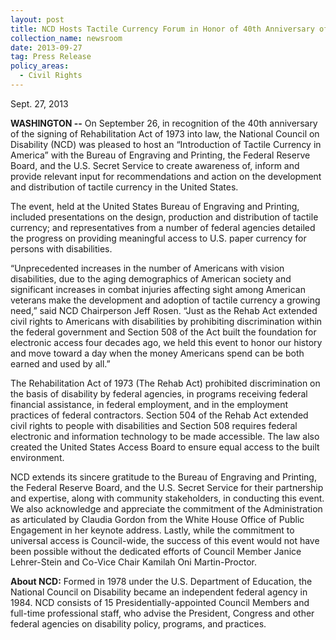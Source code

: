 ```yaml
---
layout: post
title: NCD Hosts Tactile Currency Forum in Honor of 40th Anniversary of the Rehab Act
collection_name: newsroom
date: 2013-09-27
tag: Press Release
policy_areas:
  - Civil Rights
---
```

S﻿ept. 27, 2013

**WASHINGTON --** On September 26, in recognition of the 40th anniversary of the signing of Rehabilitation Act of 1973 into law, the National Council on Disability (NCD) was pleased to host an “Introduction of Tactile Currency in America” with the Bureau of Engraving and Printing, the Federal Reserve Board, and the U.S. Secret Service to create awareness of, inform and provide relevant input for recommendations and action on the development and distribution of tactile currency in the United States.

The event, held at the United States Bureau of Engraving and Printing, included presentations on the design, production and distribution of tactile currency; and representatives from a number of federal agencies detailed the progress on providing meaningful access to U.S. paper currency for persons with disabilities.

“Unprecedented increases in the number of Americans with vision disabilities, due to the aging demographics of American society and significant increases in combat injuries affecting sight among American veterans make the development and adoption of tactile currency a growing need,” said NCD Chairperson Jeff Rosen. “Just as the Rehab Act extended civil rights to Americans with disabilities by prohibiting discrimination within the federal government and Section 508 of the Act built the foundation for electronic access four decades ago, we held this event to honor our history and move toward a day when the money Americans spend can be both earned and used by all.”

The Rehabilitation Act of 1973 (The Rehab Act) prohibited discrimination on the basis of disability by federal agencies, in programs receiving federal financial assistance, in federal employment, and in the employment practices of federal contractors. Section 504 of the Rehab Act extended civil rights to people with disabilities and Section 508 requires federal electronic and information technology to be made accessible. The law also created the United States Access Board to ensure equal access to the built environment.

NCD extends its sincere gratitude to the Bureau of Engraving and Printing, the Federal Reserve Board, and the U.S. Secret Service for their partnership and expertise, along with community stakeholders, in conducting this event. We also acknowledge and appreciate the commitment of the Administration as articulated by Claudia Gordon from the White House Office of Public Engagement in her keynote address. Lastly, while the commitment to universal access is Council-wide, the success of this event would not have been possible without the dedicated efforts of Council Member Janice Lehrer-Stein and Co-Vice Chair Kamilah Oni Martin-Proctor. 

**About NCD:** Formed in 1978 under the U.S. Department of Education, the National Council on Disability became an independent federal agency in 1984. NCD consists of 15 Presidentially-appointed Council Members and full-time professional staff, who advise the President, Congress and other federal agencies on disability policy, programs, and practices.